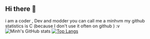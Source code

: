 ## Hi there 👋
i am a coder , Dev and modder
you can call me a minhvm
my github statistics is C (because I don't use it often on github ) :v
![Minh's GitHub stats](https://github-readme-stats.vercel.app/api?username=minhvmware&show_icons=true&theme=dark)
[![Top Langs](https://github-readme-stats.vercel.app/api/top-langs/?username=minhvmware&theme=dark)](https://github.com/anuraghazra/github-readme-stats)